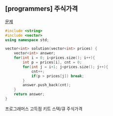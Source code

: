 ## [programmers] 주식가격

[문제](https://programmers.co.kr/learn/courses/30/lessons/42584?language=cpp)



```c++
#include <string>
#include <vector>
using namespace std;

vector<int> solution(vector<int> prices) {
    vector<int> answer;
    for(int i = 0; i<prices.size(); i++){
        int p = prices[i], cnt = 0;
        for(int j = i+1; j<prices.size(); j++){
            cnt++;
            if(p > prices[j]) break;
        }
        answer.push_back(cnt);
    }
    return answer;
}
```





프로그래머스 고득점 키트 스택/큐 주식가격

